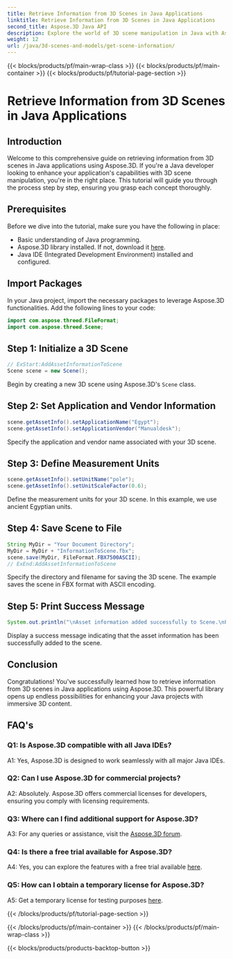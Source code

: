 ```yaml
---
title: Retrieve Information from 3D Scenes in Java Applications
linktitle: Retrieve Information from 3D Scenes in Java Applications
second_title: Aspose.3D Java API
description: Explore the world of 3D scene manipulation in Java with Aspose.3D. This tutorial guides you through retrieving information step by step.
weight: 12
url: /java/3d-scenes-and-models/get-scene-information/
---
```


{{< blocks/products/pf/main-wrap-class >}}
{{< blocks/products/pf/main-container >}}
{{< blocks/products/pf/tutorial-page-section >}}

# Retrieve Information from 3D Scenes in Java Applications

## Introduction

Welcome to this comprehensive guide on retrieving information from 3D scenes in Java applications using Aspose.3D. If you're a Java developer looking to enhance your application's capabilities with 3D scene manipulation, you're in the right place. This tutorial will guide you through the process step by step, ensuring you grasp each concept thoroughly.

## Prerequisites

Before we dive into the tutorial, make sure you have the following in place:

- Basic understanding of Java programming.
- Aspose.3D library installed. If not, download it [here](https://releases.aspose.com/3d/java/).
- Java IDE (Integrated Development Environment) installed and configured.

## Import Packages

In your Java project, import the necessary packages to leverage Aspose.3D functionalities. Add the following lines to your code:

```java
import com.aspose.threed.FileFormat;
import com.aspose.threed.Scene;
```

## Step 1: Initialize a 3D Scene

```java
// ExStart:AddAssetInformationToScene
Scene scene = new Scene();
```

Begin by creating a new 3D scene using Aspose.3D's `Scene` class.

## Step 2: Set Application and Vendor Information

```java
scene.getAssetInfo().setApplicationName("Egypt");
scene.getAssetInfo().setApplicationVendor("Manualdesk");
```

Specify the application and vendor name associated with your 3D scene.

## Step 3: Define Measurement Units

```java
scene.getAssetInfo().setUnitName("pole");
scene.getAssetInfo().setUnitScaleFactor(0.6);
```

Define the measurement units for your 3D scene. In this example, we use ancient Egyptian units.

## Step 4: Save Scene to File

```java
String MyDir = "Your Document Directory";
MyDir = MyDir + "InformationToScene.fbx";
scene.save(MyDir, FileFormat.FBX7500ASCII);
// ExEnd:AddAssetInformationToScene
```

Specify the directory and filename for saving the 3D scene. The example saves the scene in FBX format with ASCII encoding.

## Step 5: Print Success Message

```java
System.out.println("\nAsset information added successfully to Scene.\nFile saved at " + MyDir);
```

Display a success message indicating that the asset information has been successfully added to the scene.

## Conclusion

Congratulations! You've successfully learned how to retrieve information from 3D scenes in Java applications using Aspose.3D. This powerful library opens up endless possibilities for enhancing your Java projects with immersive 3D content.

## FAQ's

### Q1: Is Aspose.3D compatible with all Java IDEs?

A1: Yes, Aspose.3D is designed to work seamlessly with all major Java IDEs.

### Q2: Can I use Aspose.3D for commercial projects?

A2: Absolutely. Aspose.3D offers commercial licenses for developers, ensuring you comply with licensing requirements.

### Q3: Where can I find additional support for Aspose.3D?

A3: For any queries or assistance, visit the [Aspose.3D forum](https://forum.aspose.com/c/3d/18).

### Q4: Is there a free trial available for Aspose.3D?

A4: Yes, you can explore the features with a free trial available [here](https://releases.aspose.com/).

### Q5: How can I obtain a temporary license for Aspose.3D?

A5: Get a temporary license for testing purposes [here](https://purchase.aspose.com/temporary-license/).

{{< /blocks/products/pf/tutorial-page-section >}}

{{< /blocks/products/pf/main-container >}}
{{< /blocks/products/pf/main-wrap-class >}}

{{< blocks/products/products-backtop-button >}}
